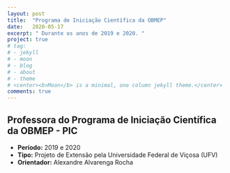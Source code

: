 ```yaml
---
layout: post
title:  "Programa de Iniciação Científica da OBMEP"
date:   2020-05-17
excerpt: " Durante os anos de 2019 e 2020. "
project: true
# tag:
# - jekyll 
# - moon
# - blog
# - about
# - theme
# <center><b>Moon</b> is a minimal, one column jekyll theme.</center>
comments: true
---
```

 
    

## Professora do Programa de Iniciação Científica da OBMEP - PIC

* <b>Período:</b> 2019 e 2020
* <b>Tipo:</b> Projeto de Extensão pela Universidade Federal de Viçosa (UFV)
* <b>Orientador:</b> Alexandre Alvarenga Rocha


